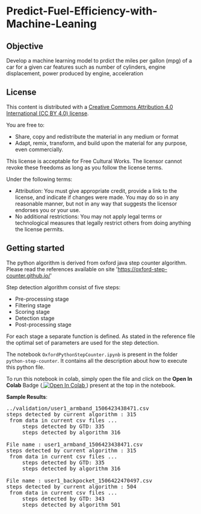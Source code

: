 # Predict-Fuel-Efficiency-with-Machine-Leaning

## Objective
Develop a machine learning model to prdict the miles per gallon (mpg) of a car for a given car features such as number of cylinders, engine displacement, 
power produced by engine, acceleration

## License

This content is distributed with a [Creative Commons Attribution 4.0 International (CC BY 4.0) license](https://creativecommons.org/licenses/by/4.0/).

You are free to:

- Share, copy and redistribute the material in any medium or format
- Adapt, remix, transform, and build upon the material for any purpose, even commercially.

This license is acceptable for Free Cultural Works.
The licensor cannot revoke these freedoms as long as you follow the license terms.

Under the following terms:

- Attribution: You must give appropriate credit, provide a link to the license, and indicate if changes were made. You may do so in any reasonable manner, but not in any way that suggests the licensor endorses you or your use.
- No additional restrictions: You may not apply legal terms or technological measures that legally restrict others from doing anything the license permits.
  
## Getting started
    
The python algorithm is derived from oxford java step counter algorithm. Please read the references available on site 'https://oxford-step-counter.github.io/'

Step detection algorithm consist of five steps:

* Pre-processing stage
* Filtering stage
* Scoring stage
* Detection stage
* Post-processing stage
    
For each stage a separate function is defined. As stated in the reference file the optimal set of parameters are used for the step detection.
    
The notebook `OxfordPythonStepCounter.ipynb` is present in the folder `python-step-counter`. It contains all the description about how to execute this python file.
    
To run this notebook in colab, simply open the file and click on the **Open In Colab** Badge (<a href="https://colab.research.google.com/github/kristofvl/DataSet/blob/master/python-step-counter/OxfordPythonStepCounter.ipynb">
  <img src="https://colab.research.google.com/assets/colab-badge.svg" alt="Open In Colab"/>
</a> ) present at the top in the notebook.

**Sample Results**:

<pre>
../validation/user1_armband_1506423438471.csv 
steps detected by current algorithm : 315 
 from data in current csv files ...  
	 steps detected by GTD: 335 
	 steps detected by algorithm 316
     
File name : user1_armband_1506423438471.csv 
steps detected by current algorithm : 315 
 from data in current csv files ... 
	 steps detected by GTD: 335 
	 steps detected by algorithm 316

File name : user1_backpocket_1506422470497.csv 
steps detected by current algorithm : 504
 from data in current csv files ... 
	 steps detected by GTD: 343
	 steps detected by algorithm 501
</pre>

